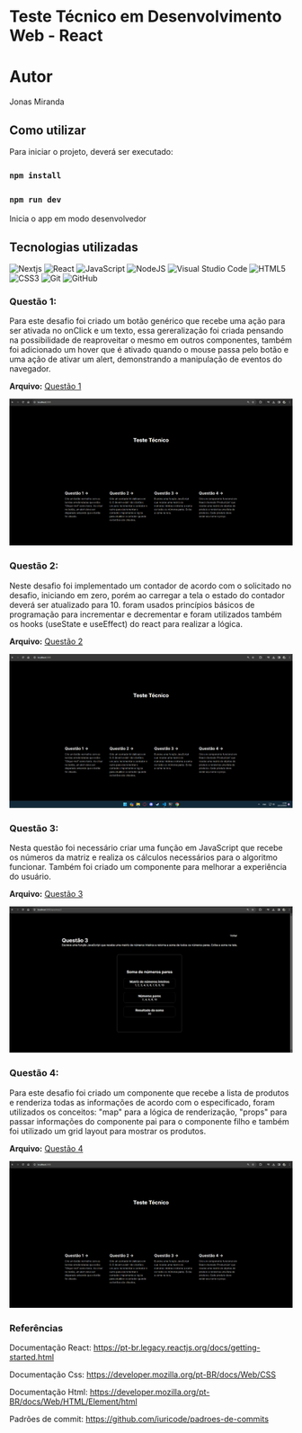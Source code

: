 # Teste Técnico em Desenvolvimento Web - React

# Autor

Jonas Miranda

## Como utilizar

Para iniciar o projeto, deverá ser executado:

### `npm install`

### `npm run dev`

Inicia o app em modo desenvolvedor

## Tecnologias utilizadas

![Nextjs](https://img.shields.io/badge/next.js-000000?style=for-the-badge&logo=nextdotjs&logoColor=white) ![React](https://img.shields.io/badge/react-%2320232a.svg?style=for-the-badge&logo=react&logoColor=%2361DAFB) ![JavaScript](https://img.shields.io/badge/JavaScript-F7DF1E?style=for-the-badge&logo=javascript&logoColor=black) ![NodeJS](https://img.shields.io/badge/node.js-6DA55F?style=for-the-badge&logo=node.js&logoColor=white) ![Visual Studio Code](https://img.shields.io/badge/Visual%20Studio%20Code-0078d7.svg?style=for-the-badge&logo=visual-studio-code&logoColor=white) ![HTML5](https://img.shields.io/badge/html5-%23E34F26.svg?style=for-the-badge&logo=html5&logoColor=white) ![CSS3](https://img.shields.io/badge/css3-%231572B6.svg?style=for-the-badge&logo=css3&logoColor=white) ![Git](https://img.shields.io/badge/git-%23F05033.svg?style=for-the-badge&logo=git&logoColor=white) ![GitHub](https://img.shields.io/badge/github-%23121011.svg?style=for-the-badge&logo=github&logoColor=white)

### Questão 1:

Para este desafio foi criado um botão genérico que recebe uma ação para ser ativada no onClick e um texto, essa gereralização foi criada pensando na possibilidade de reaproveitar o mesmo em outros componentes, também foi adicionado um hover que é ativado quando o mouse passa pelo botão e uma ação de ativar um alert, demonstrando a manipulação de eventos do navegador.

**Arquivo:** [Questão 1](./src/app/questoes/1/page.jsx)

![](public/questao1.gif)

### Questão 2:

Neste desafio foi implementado um contador de acordo com o solicitado no desafio, iniciando em zero, porém ao carregar a tela o estado do contador deverá ser atualizado para 10. foram usados princípios básicos de programação para incrementar e decrementar e foram utilizados também os hooks (useState e useEffect) do react para realizar a lógica.

**Arquivo:** [Questão 2](./src/app/questoes/2/page.jsx)

![](public/questao2.gif)

### Questão 3:

Nesta questão foi necessário criar uma função em JavaScript que recebe os números da matriz e realiza os cálculos necessários para o algoritmo funcionar. Também foi criado um componente para melhorar a experiência do usuário.

**Arquivo:** [Questão 3](./src/app/questoes/3/page.jsx)

![](public/questao3.png)

### Questão 4:

Para este desafio foi criado um componente que recebe a lista de produtos e renderiza todas as informações de acordo com o especificado, foram utilizados os conceitos: "map" para a lógica de renderização, "props" para passar informações do componente pai para o componente filho e também foi utilizado um grid layout para mostrar os produtos.

**Arquivo:** [Questão 4](./src/app/questoes/4/page.jsx)

![](public/questao4.gif)

### Referências

Documentação React: https://pt-br.legacy.reactjs.org/docs/getting-started.html

Documentação Css: https://developer.mozilla.org/pt-BR/docs/Web/CSS

Documentação Html: https://developer.mozilla.org/pt-BR/docs/Web/HTML/Element/html

Padrões de commit: https://github.com/iuricode/padroes-de-commits
